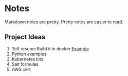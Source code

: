 # Notes
Markdown notes are pretty. Pretty notes are easier to read.

## Project Ideas
1. TeX resume
   Build it in docker
   [Example](https://github.com/maciaszczykm/resume "TeX Resume Example")
1. Python examples
1. Kubernetes bits
1. Salt formulas
1. AWS cert